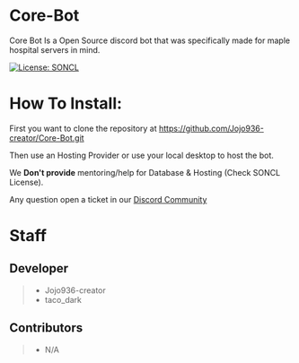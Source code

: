 # Core-Bot
Core Bot Is a Open Source discord bot 
that was specifically made for maple hospital servers in mind.

[![License: SONCL](https://img.shields.io/badge/License-SONCL-blue.svg)](./LICENSE)


# How To Install:

First you want to clone the repository at 
https://github.com/Jojo936-creator/Core-Bot.git

Then use an Hosting Provider or use your local desktop to host the bot.

We **Don't provide** mentoring/help for Database & Hosting (Check SONCL License).

Any question open a ticket in our [Discord Community](https://discord.gg/coremaplehospital)

# Staff
## Developer
> - Jojo936-creator
> - taco_dark 
## Contributors
> - N/A
